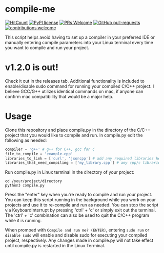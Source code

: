 # compile-me
[![HitCount](http://hits.dwyl.io/cnaimo/compile-me.svg)](http://hits.dwyl.io/cnaimo/compile-me) [![PyPI license](https://img.shields.io/pypi/l/ansicolortags.svg)](https://pypi.python.org/pypi/ansicolortags/) [![PRs Welcome](https://img.shields.io/badge/PRs-welcome-brightgreen.svg?style=flat-square)](http://makeapullrequest.com) [![GitHub pull-requests](https://img.shields.io/github/issues-pr/Naereen/StrapDown.js.svg)](https://github.com/cnaimo/compile-me/pull/)  [![contributions welcome](https://img.shields.io/badge/contributions-welcome-brightgreen.svg?style=flat)](https://github.com/cnaimo/compile-me/issues/)

This script helps avoid having to set up a compiler in your preferred IDE or manually entering compile parameters into your Linux terminal every time you want to compile and run your project.

# v1.2.0 is out!
Check it out in the releases tab. Additional functionality is included to enable/disable sudo command for running your compiled C/C++ project. I believe GCC/G++ utilizes identical commands on mac, if anyone can confirm mac compatibility that would be a major help.

# Usage
Clone this repository and place compile.py in the directory of the C/C++ project that you would like to compile and run. In compile.py edit the following as needed:

```python
compiler = 'g++' # g++ for C++, gcc for C
file_to_compile = 'example.cpp' 
libraries_to_link = ['curl', 'jsoncpp'] # add any required libraries here, if none then leave as []
libraries_that_need_compiling = ['my_library.cpp'] # any cpp/c libraries in your project that you need compiled and linked
```

Run compile.py in Linux terminal in the directory of your project:
```
cd /your/project/directory
python3 compile.py
```
Press the "enter" key when you're ready to compile and run your project. You can keep this script running in the background while you work on your projects and use it to re-compile and run as needed. You can stop the script via KeyboardInterrupt by pressing 'ctrl' + 'c' or simply exit out the terminal. The 'ctrl' + 'c' combination can also be used to quit the C/C++ program while it is running.

When promped with ```Compile and run me? (ENTER)```, entering ```sudo run``` or ```disable sudo``` will enable and disable sudo for executing your compiled project, respectively. Any changes made in compile.py will not take effect until compile.py is restarted in the Linux Terminal.
